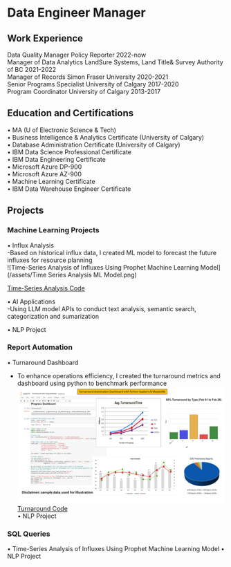 # Data Engineer Manager

## Work Experience
Data Quality Manager       Policy Reporter 						2022-now \
Manager of Data Analytics  LandSure Systems, Land Title& Survey Authority of BC 	2021-2022 \
Manager of Records         Simon Fraser University 				2020-2021 \
Senior Programs Specialist University of Calgary 					2017-2020 \
Program Coordinator        University of Calgary 					2013-2017 
 
## Education and Certifications
•	MA (U of Electronic Science & Tech) \
•	Business Intelligence & Analytics Certificate (University of Calgary) \
•	Database Administration Certificate (University of Calgary) \
•	IBM Data Science Professional Certificate \
•	IBM Data Engineering Certificate \
•	Microsoft Azure DP-900 \
•	Microsoft Azure AZ-900  \
•	Machine Learning Certificate \
•	IBM Data Warehouse Engineer Certificate 

## Projects
### Machine Learning Projects
•	Influx Analysis  
  -Based on historical influx data, I created ML model to forecast the future influxes for resource planning   
  ![Time-Series Analysis of Influxes Using Prophet Machine Learning Model](/assets/Time Series Analysis ML Model.png)  
    
  [Time-Series Analysis Code](https://github.com/mengjin2211/github-portfolio-JM/blob/main/sample%20code/time-series%20analysis)  

•	AI Applications  
 -Using LLM model APIs to conduct text analysis, semantic search, categorization and sumarization  

•	NLP Project  
 
### Report Automation
•	Turnaround Dashboard
  - To enhance operations efficiency, I created the turnaround metrics and dashboard using python to benchmark performance
    ![Turnaround Dashboard](/assets/Turnaround.png)     
    [Turnaround Code](https://github.com/mengjin2211/github-portfolio-JM/blob/main/sample%20code/Turnaround%20Calculation%20Python%20Code%20Ingestion%20SQL%20DB)  
•	NLP Project
### SQL Queries
•	Time-Series Analysis of Influxes Using Prophet Machine Learning Model
•	NLP Project
